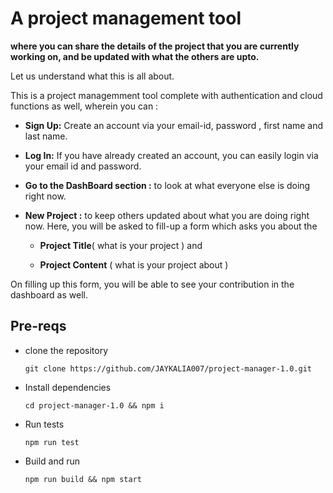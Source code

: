 # A project management tool

**where you can share the details of the project that you are currently working on, and be updated with what the others are upto.**

Let us understand what this is all about.

This is a project managemment tool complete with authentication and cloud functions as well, wherein you can :

- **Sign Up:**
  Create an account via your email-id, password , first name and last name.

- **Log In:**
  If you have already created an account, you can easily login via your email id and password.

- **Go to the DashBoard section :**
  to look at what everyone else is doing right now.

- **New Project :**
  to keep others updated about what you are doing right now.
  Here, you will be asked to fill-up a form which asks you about the

  - **Project Title**( what is your project )
    and

  - **Project Content** ( what is your project about )

On filling up this form, you will be able to see your contribution in the dashboard as well.

## Pre-reqs

- clone the repository

  `git clone https://github.com/JAYKALIA007/project-manager-1.0.git`

- Install dependencies

  `cd project-manager-1.0 && npm i`

- Run tests

  `npm run test`

- Build and run

  `npm run build && npm start`
